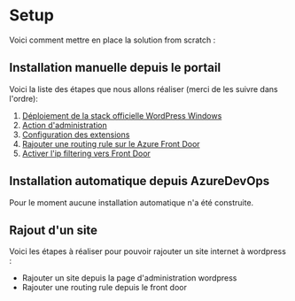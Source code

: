 # Setup

Voici comment mettre en place la solution from scratch : 

## Installation manuelle depuis le portail

Voici la liste des étapes que nous allons réaliser (merci de les suivre dans l'ordre): 
1. [Déploiement de la stack officielle WordPress Windows](https://kpmgfr.visualstudio.com/0%20-%20Bureau%20Etudes/_wiki/wikis/WordPress?pagePath=%2Freadme%2FSetup%2FD%C3%A9ploiement%20de%20la%20stack%20officielle%20WordPress&pageId=414&wikiVersion=GBmaster)
2. [Action d'administration](https://kpmgfr.visualstudio.com/0%20-%20Bureau%20Etudes/_wiki/wikis/WordPress?pagePath=%2Freadme%2FSetup%2F3%20%252D%20Action%20d%27administration&pageId=468&wikiVersion=GBmaster)
3. [Configuration des extensions](https://kpmgfr.visualstudio.com/0%20-%20Bureau%20Etudes/_wiki/wikis/WordPress?pagePath=%2Freadme%2FSetup%2FConfiguration%20de%20%20WordPress%20en%20tant%20qu%27admin&pageId=415&wikiVersion=GBmaster) 
4. [Rajouter une routing rule sur le Azure Front Door](https://kpmgfr.visualstudio.com/0%20-%20Bureau%20Etudes/_wiki/wikis/WordPress?pagePath=%2Freadme%2FSetup%2FRajouter%20une%20routing%20rule%20sur%20le%20Azure%20Front%20Door&pageId=458&wikiVersion=GBmaster) 
5. [Activer l'ip filtering vers Front Door](https://kpmgfr.visualstudio.com/0%20-%20Bureau%20Etudes/_wiki/wikis/WordPress?pagePath=%2Freadme%2FSetup%2FActiver%20le%20filtering%20IP%20au%20niveau%20de%20la%20WebApp&pageId=442&wikiVersion=GBmaster)


## Installation automatique depuis AzureDevOps

Pour le moment aucune installation automatique n'a été construite.

## Rajout d'un site 

Voici les étapes à réaliser pour pouvoir rajouter un site internet à wordpress : 
- Rajouter un site depuis la page d'administration wordpress
- Rajouter une routing rule depuis le front door

